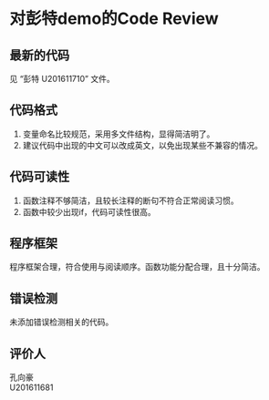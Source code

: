 # 对彭特demo的Code Review

## 最新的代码
见 “彭特 U201611710” 文件。

## 代码格式
1. 变量命名比较规范，采用多文件结构，显得简洁明了。  
2. 建议代码中出现的中文可以改成英文，以免出现某些不兼容的情况。    

## 代码可读性
1. 函数注释不够简洁，且较长注释的断句不符合正常阅读习惯。  
2. 函数中较少出现if，代码可读性很高。

## 程序框架
程序框架合理，符合使用与阅读顺序。函数功能分配合理，且十分简洁。

## 错误检测
未添加错误检测相关的代码。

## 评价人
 孔向豪  
  U201611681
